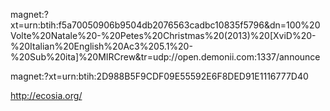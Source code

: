 magnet:?xt=urn:btih:f5a70050906b9504db2076563cadbc10835f5796&dn=100%20Volte%20Natale%20-%20Petes%20Christmas%20(2013)%20[XviD%20-%20Italian%20English%20Ac3%205.1%20-%20Sub%20ita]%20MIRCrew&tr=udp://open.demonii.com:1337/announce

magnet:?xt=urn:btih:2D988B5F9CDF09E55592E6F8DED91E1116777D40

http://ecosia.org/
